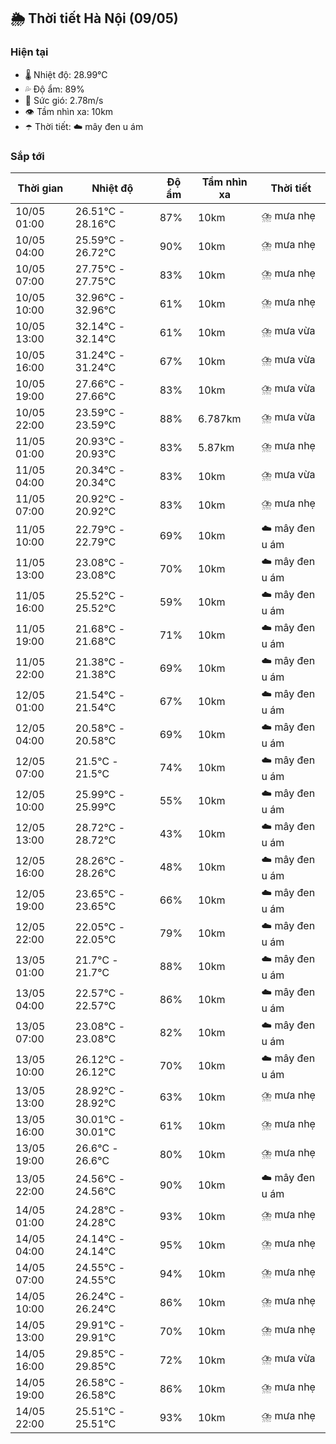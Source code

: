 ## 🌦️ Thời tiết Hà Nội (09/05)

### Hiện tại

- 🌡️ Nhiệt độ: 28.99℃
- 💦 Độ ẩm: 89%
- 💨 Sức gió: 2.78m/s
- 👁️ Tầm nhìn xa: 10km
- ☂️ Thời tiết: ☁️ mây đen u ám

### Sắp tới

| Thời gian | Nhiệt độ | Độ ẩm | Tầm nhìn xa | Thời tiết |
| --- | --- | --- | --- | --- |
| 10/05 01:00 | 26.51℃ - 28.16℃ | 87% | 10km | ⛈️ mưa nhẹ |
| 10/05 04:00 | 25.59℃ - 26.72℃ | 90% | 10km | ⛈️ mưa nhẹ |
| 10/05 07:00 | 27.75℃ - 27.75℃ | 83% | 10km | ⛈️ mưa nhẹ |
| 10/05 10:00 | 32.96℃ - 32.96℃ | 61% | 10km | ⛈️ mưa nhẹ |
| 10/05 13:00 | 32.14℃ - 32.14℃ | 61% | 10km | ⛈️ mưa vừa |
| 10/05 16:00 | 31.24℃ - 31.24℃ | 67% | 10km | ⛈️ mưa vừa |
| 10/05 19:00 | 27.66℃ - 27.66℃ | 83% | 10km | ⛈️ mưa vừa |
| 10/05 22:00 | 23.59℃ - 23.59℃ | 88% | 6.787km | ⛈️ mưa vừa |
| 11/05 01:00 | 20.93℃ - 20.93℃ | 83% | 5.87km | ⛈️ mưa nhẹ |
| 11/05 04:00 | 20.34℃ - 20.34℃ | 83% | 10km | ⛈️ mưa vừa |
| 11/05 07:00 | 20.92℃ - 20.92℃ | 83% | 10km | ⛈️ mưa nhẹ |
| 11/05 10:00 | 22.79℃ - 22.79℃ | 69% | 10km | ☁️ mây đen u ám |
| 11/05 13:00 | 23.08℃ - 23.08℃ | 70% | 10km | ☁️ mây đen u ám |
| 11/05 16:00 | 25.52℃ - 25.52℃ | 59% | 10km | ☁️ mây đen u ám |
| 11/05 19:00 | 21.68℃ - 21.68℃ | 71% | 10km | ☁️ mây đen u ám |
| 11/05 22:00 | 21.38℃ - 21.38℃ | 69% | 10km | ☁️ mây đen u ám |
| 12/05 01:00 | 21.54℃ - 21.54℃ | 67% | 10km | ☁️ mây đen u ám |
| 12/05 04:00 | 20.58℃ - 20.58℃ | 69% | 10km | ☁️ mây đen u ám |
| 12/05 07:00 | 21.5℃ - 21.5℃ | 74% | 10km | ☁️ mây đen u ám |
| 12/05 10:00 | 25.99℃ - 25.99℃ | 55% | 10km | ☁️ mây đen u ám |
| 12/05 13:00 | 28.72℃ - 28.72℃ | 43% | 10km | ☁️ mây đen u ám |
| 12/05 16:00 | 28.26℃ - 28.26℃ | 48% | 10km | ☁️ mây đen u ám |
| 12/05 19:00 | 23.65℃ - 23.65℃ | 66% | 10km | ☁️ mây đen u ám |
| 12/05 22:00 | 22.05℃ - 22.05℃ | 79% | 10km | ☁️ mây đen u ám |
| 13/05 01:00 | 21.7℃ - 21.7℃ | 88% | 10km | ☁️ mây đen u ám |
| 13/05 04:00 | 22.57℃ - 22.57℃ | 86% | 10km | ☁️ mây đen u ám |
| 13/05 07:00 | 23.08℃ - 23.08℃ | 82% | 10km | ☁️ mây đen u ám |
| 13/05 10:00 | 26.12℃ - 26.12℃ | 70% | 10km | ☁️ mây đen u ám |
| 13/05 13:00 | 28.92℃ - 28.92℃ | 63% | 10km | ⛈️ mưa nhẹ |
| 13/05 16:00 | 30.01℃ - 30.01℃ | 61% | 10km | ⛈️ mưa nhẹ |
| 13/05 19:00 | 26.6℃ - 26.6℃ | 80% | 10km | ⛈️ mưa nhẹ |
| 13/05 22:00 | 24.56℃ - 24.56℃ | 90% | 10km | ☁️ mây đen u ám |
| 14/05 01:00 | 24.28℃ - 24.28℃ | 93% | 10km | ⛈️ mưa nhẹ |
| 14/05 04:00 | 24.14℃ - 24.14℃ | 95% | 10km | ⛈️ mưa nhẹ |
| 14/05 07:00 | 24.55℃ - 24.55℃ | 94% | 10km | ⛈️ mưa nhẹ |
| 14/05 10:00 | 26.24℃ - 26.24℃ | 86% | 10km | ⛈️ mưa nhẹ |
| 14/05 13:00 | 29.91℃ - 29.91℃ | 70% | 10km | ⛈️ mưa nhẹ |
| 14/05 16:00 | 29.85℃ - 29.85℃ | 72% | 10km | ⛈️ mưa vừa |
| 14/05 19:00 | 26.58℃ - 26.58℃ | 86% | 10km | ⛈️ mưa nhẹ |
| 14/05 22:00 | 25.51℃ - 25.51℃ | 93% | 10km | ⛈️ mưa nhẹ |
